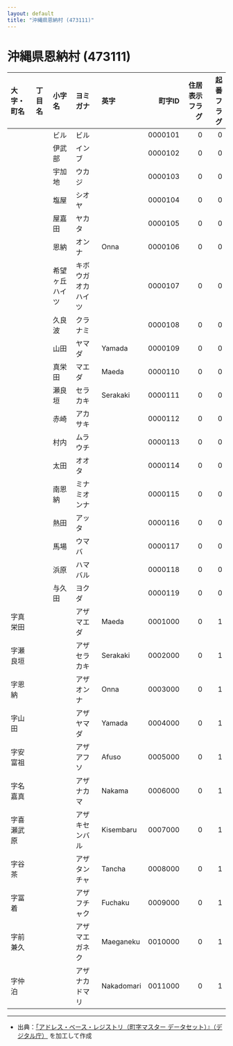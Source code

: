 ```yaml
---
layout: default
title: "沖縄県恩納村 (473111)"
---
```


# 沖縄県恩納村 (473111)

| 大字・町名 | 丁目名 | 小字名 | ヨミガナ | 英字 | 町字ID | 住居表示フラグ | 起番フラグ |
|:--------|:------|:------|:-----------------|:---------------------|--------:|----------:|--------:|
|  |  | ビル | ビル |  | 0000101 | 0 | 0 |
|  |  | 伊武部 | インブ |  | 0000102 | 0 | 0 |
|  |  | 宇加地 | ウカジ |  | 0000103 | 0 | 0 |
|  |  | 塩屋 | シオヤ |  | 0000104 | 0 | 0 |
|  |  | 屋嘉田 | ヤカタ |  | 0000105 | 0 | 0 |
|  |  | 恩納 | オンナ | Onna | 0000106 | 0 | 0 |
|  |  | 希望ヶ丘ハイツ | キボウガオカハイツ |  | 0000107 | 0 | 0 |
|  |  | 久良波 | クラナミ |  | 0000108 | 0 | 0 |
|  |  | 山田 | ヤマダ | Yamada | 0000109 | 0 | 0 |
|  |  | 真栄田 | マエダ | Maeda | 0000110 | 0 | 0 |
|  |  | 瀬良垣 | セラカキ | Serakaki | 0000111 | 0 | 0 |
|  |  | 赤崎 | アカサキ |  | 0000112 | 0 | 0 |
|  |  | 村内 | ムラウチ |  | 0000113 | 0 | 0 |
|  |  | 太田 | オオタ |  | 0000114 | 0 | 0 |
|  |  | 南恩納 | ミナミオンナ |  | 0000115 | 0 | 0 |
|  |  | 熱田 | アッタ |  | 0000116 | 0 | 0 |
|  |  | 馬場 | ウマバ |  | 0000117 | 0 | 0 |
|  |  | 浜原 | ハマバル |  | 0000118 | 0 | 0 |
|  |  | 与久田 | ヨクダ |  | 0000119 | 0 | 0 |
| 字真栄田 |  |  | アザマエダ | Maeda | 0001000 | 0 | 1 |
| 字瀬良垣 |  |  | アザセラカキ | Serakaki | 0002000 | 0 | 1 |
| 字恩納 |  |  | アザオンナ | Onna | 0003000 | 0 | 1 |
| 字山田 |  |  | アザヤマダ | Yamada | 0004000 | 0 | 1 |
| 字安富祖 |  |  | アザアフソ | Afuso | 0005000 | 0 | 1 |
| 字名嘉真 |  |  | アザナカマ | Nakama | 0006000 | 0 | 1 |
| 字喜瀬武原 |  |  | アザキセンバル | Kisembaru | 0007000 | 0 | 1 |
| 字谷茶 |  |  | アザタンチャ | Tancha | 0008000 | 0 | 1 |
| 字冨着 |  |  | アザフチャク | Fuchaku | 0009000 | 0 | 1 |
| 字前兼久 |  |  | アザマエガネク | Maeganeku | 0010000 | 0 | 1 |
| 字仲泊 |  |  | アザナカドマリ | Nakadomari | 0011000 | 0 | 1 |

---

- 出典：[「アドレス・ベース・レジストリ（町字マスター データセット）』（デジタル庁）](https://www.digital.go.jp/policies/base_registry_address/) を加工して作成